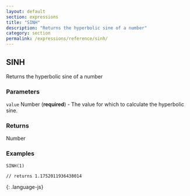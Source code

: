 ```yaml
---
layout: default
section: expressions
title: "SINH"
description: "Returns the hyperbolic sine of a number"
category: section
permalink: /expressions/reference/sinh/
---
```


## SINH

Returns the hyperbolic sine of a number

### Parameters

`value` Number (__required__) - The value for which to calculate the hyperbolic sine.

### Returns

Number

### Examples

~~~
SINH(1)

// returns 1.1752011936438014
~~~
{: .language-js}